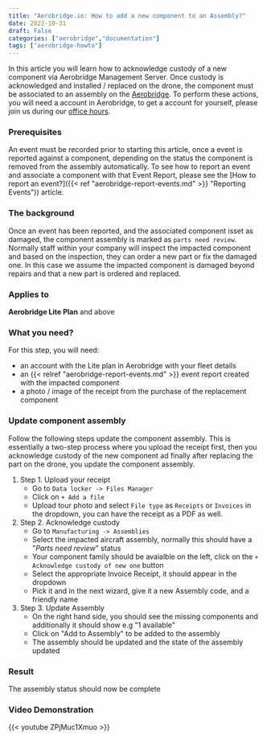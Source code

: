 ```yaml
---
title: "Aerobridge.io: How to add a new component to an Assembly?"
date: 2022-10-31
draft: False
categories: ["aerobridge","documentation"]
tags: ["aerobridge-howto"]
---
```


In this article you will learn how to acknowledge custody of a new component via Aerobridge Management Server. Once custody is acknowledged and installed / replaced on the drone, the component must be associated to an assembly on the [Aerobridge](https://aerobridge.io). To perform these actions, you will need a account in Aerobridge, to get a account for yourself, please join us during our [office hours](https://outlook.office365.com/owa/calendar/AerobridgePro@openskies.sh/bookings/).
<!--more-->

### Prerequisites
An event must be recorded prior to starting this article, once a event is reported against a component, depending on the status the component is removed from the assembly automatically. To see how to report an event and associate a component with that Event Report, please see the [How to report an event?]({{< ref "aerobridge-report-events.md" >}} "Reporting Events")) article.

### The background 
Once an event has been reported, and the associated component isset as damaged, the component assembly is marked as ```parts need review```. Normally staff within your company will inspect the impacted component and based on the inspection, they can order a new part or fix the damaged one. In this case we assume the impacted component is damaged beyond repairs and that a new part is ordered and replaced. 

### Applies to 
**Aerobridge Lite Plan** and above

### What you need? 
For this step, you will need:

- an account with the Lite plan in Aerobridge with your fleet details
- an {{< relref "aerobridge-report-events.md" >}} event report created with the impacted component 
- a photo / image of the receipt from the purchase of the replacement component

### Update component assembly
Follow the following steps update the component assembly. This is essentially a two-step process where you upload the receipt first, then you acknowledge custody of the new component ad finally after replacing the part on the drone, you update the component assembly. 

1. Step 1. Upload your receipt
    - Go to ```Data locker -> Files Manager```
    - Click on ```+ Add a file```
    - Upload tour photo and select ```File type``` as ```Receipts``` or ```Invoices``` in the dropdown, you can have the receipt as a PDF as well.
2. Step 2. Acknowledge custody
    - Go to ```Manufacturing -> Assemblies```
    - Select the impacted aircraft assembly, normally this should have a "*Parts need review*" status
    - Your component family should be avaialble on the left, click on the ```+ Acknowledge custody of new one``` button 
    - Select the appropriate Invoice Receipt, it should appear in the dropdown
    - Pick it and in the next wizard, give it a new Assembly code, and a friendly name
3. Step 3. Update Assembly
    - On the right hand side, you should see the missing components and additionally it should show e.g "1 available" 
    - Click on "Add to Assembly" to be added to the assembly
    - The assembly should be updated and the state of the assembly updated

### Result
The assembly status should now be complete

### Video Demonstration
{{< youtube ZPjMuc1Xmuo >}}
